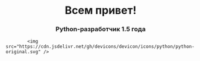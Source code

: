 <div id="header" align="center">
  <h1>
    Всем привет! 
  </h1>
  <h3>
    Python-разработчик 1.5 года
  </h3>
</div>


            <img src="https://cdn.jsdelivr.net/gh/devicons/devicon/icons/python/python-original.svg" />
          
